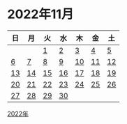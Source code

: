# 2022年11月

|日|月|火|水|木|金|土|
|--|--|--|--|--|--|--|
|||[1](./01.md)|[2](./02.md)|[3](./03.md)|[4](./04.md)|[5](./05.md)|
|[6](./06.md)|[7](./07.md)|[8](./08.md)|[9](./09.md)|[10](./10.md)|[11](./11.md)|[12](./12.md)|
|[13](./13.md)|[14](./14.md)|[15](./15.md)|[16](./16.md)|[17](./17.md)|[18](./18.md)|[19](./19.md)|
|[20](./20.md)|[21](./21.md)|[22](./22.md)|[23](./23.md)|[24](./24.md)|[25](./25.md)|[26](./26.md)|
|[27](./27.md)|[28](./28.md)|[29](./29.md)|[30](./30.md)|||||

[2022年](../README.md)
